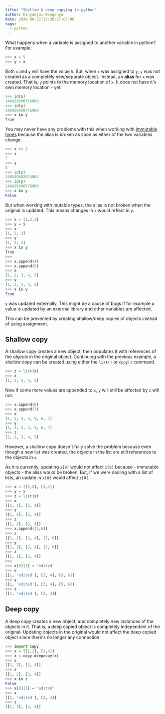 ```yaml
---
title: "Shallow & deep copying in python"
author: Kinyanjui Wangonya
date: 2020-06-21T12:36:17+03:00
tags:
  - python
---
```


What happens when a variable is assigned to another variable in python? For example:

```py
>>> x = 5
>>> y = x
```

Both `x` and `y` will have the value `5`. But, when `x` was assigned to `y`, `y` was not created as a completely new/separate object. Instead, an **alias** for `x` was created. That is, `y` points to the memory location of `x`. It does not have it's own memory location - yet.

```py
>>> id(x)
140428600776960
>>> id(y)
140428600776960
>>> x is y
True
```

<!--more-->

You may never have any problems with this when working with [immutable types](https://stackoverflow.com/a/23715872) because the alias is broken as soon as either of the two variables change. 

```py
>>> x += 2
>>> x
7
>>> y
5
>>> id(x)
140539682924864
>>> id(y)
140428600776960
>>> x is y
False
```

But when working with mutable types, the alias is not broken when the original is updated. This means changes in `x` would reflect in `y`.

```py
>>> x = [1,2,3]
>>> y = x
>>> x
[1, 2, 3]
>>> y
[1, 2, 3]
>>> x is y
True
>>> 
>>> x.append(4)
>>> x.append(5)
>>> x
[1, 2, 3, 4, 5]
>>> y
[1, 2, 3, 4, 5]
>>> x is y
True
```

`y` was updated externally. This might be a cause of bugs if for example a value is updated by an external library and other variables are affected.

This can be prevented by creating shallow/deep copies of objects instead of using assignment.

## Shallow copy

A shallow copy creates a new object, then populates it with references of the _objects_ in the original object. Continuing with the previous example, a shallow copy can be created using either the `list()` or `copy()` command.

```py
>>> z = list(x)
>>> z
[1, 2, 3, 4, 5]
```

Now if some more values are appended to `x`, `y` will still be affected by `z` will not.

```py
>>> x.append(6)
>>> x.append(7)
>>> x
[1, 2, 3, 4, 5, 6, 7]
>>> y
[1, 2, 3, 4, 5, 6, 7]
>>> z
[1, 2, 3, 4, 5]
```

However, a shallow copy doesn't fully solve the problem because even though a new list was created, the objects in the list are still references to the objects in `x`. 

As it is currently, updating `x[0]` would not affect `z[0]` because - immutable objects - the alias would be broken. But, if we were dealing with a list of lists, an update in `x[0]` would affect `z[0]`. 

```py
>>> x = [[1,2], [3,4]]
>>> y = x
>>> z = list(x)
>>> x
[[1, 2], [3, 4]]
>>> y
[[1, 2], [3, 4]]
>>> z
[[1, 2], [3, 4]]
>>> x.append([5,6])
>>> x
[[1, 2], [3, 4], [5, 6]]
>>> y
[[1, 2], [3, 4], [5, 6]]
>>> z
[[1, 2], [3, 4]]
>>>
>>> x[0][1] = 'edited'
>>> x
[[1, 'edited'], [3, 4], [5, 6]]
>>> y
[[1, 'edited'], [3, 4], [5, 6]]
>>> z
[[1, 'edited'], [3, 4]]
```

## Deep copy

A deep copy creates a new object, and completely new instances of the objects in it. That is, a deep copied object is completely independent of the original. Updating objects in the original would not affect the deep copied object since there's no longer any connection.

```py
>>> import copy
>>> x = [[1,2], [3,4]]
>>> z = copy.deepcopy(x)
>>> x
[[1, 2], [3, 4]]
>>> z
[[1, 2], [3, 4]]
>>> x is z
False
>>> x[0][1] = 'edited'
>>> x
[[1, 'edited'], [3, 4]]
>>> z
[[1, 2], [3, 4]]
```
